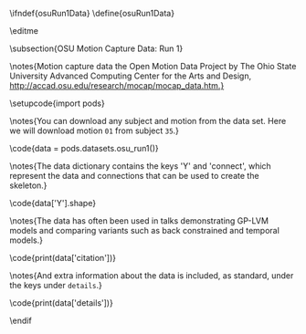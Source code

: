 \ifndef{osuRun1Data}
\define{osuRun1Data}

\editme

\subsection{OSU Motion Capture Data: Run 1}

\notes{Motion capture data the Open Motion Data Project by The Ohio State University Advanced Computing Center for the Arts and Design, http://accad.osu.edu/research/mocap/mocap_data.htm.}

\setupcode{import pods}

\notes{You can download any subject and motion from the data set. Here we will download motion `01` from subject `35`.}

\code{data = pods.datasets.osu_run1()}

\notes{The data dictionary contains the keys 'Y' and 'connect', which represent the data and connections that can be used to create the skeleton.}

\code{data['Y'].shape}

\notes{The data has often been used in talks demonstrating GP-LVM models and comparing variants such as back constrained and temporal models.}

\code{print(data['citation'])}

\notes{And extra information about the data is included, as standard, under the keys under `details`.}


\code{print(data['details'])}

\endif

